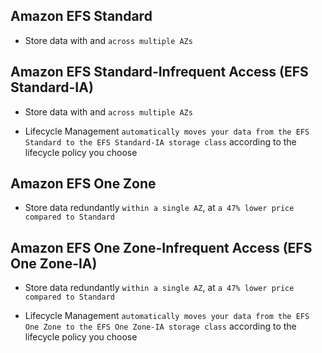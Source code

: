 ## Amazon EFS Standard

- Store data with and `across multiple AZs`

## Amazon EFS Standard-Infrequent Access (EFS Standard-IA)

- Store data with and `across multiple AZs`

- Lifecycle Management `automatically moves your data from the EFS Standard to the EFS Standard-IA storage class` according to the lifecycle policy you choose

## Amazon EFS One Zone

- Store data redundantly `within a single AZ`, at `a 47% lower price compared to Standard`

## Amazon EFS One Zone-Infrequent Access (EFS One Zone-IA)

- Store data redundantly `within a single AZ`, at `a 47% lower price compared to Standard`

- Lifecycle Management `automatically moves your data from the EFS One Zone to the EFS One Zone-IA storage class` according to the lifecycle policy you choose
